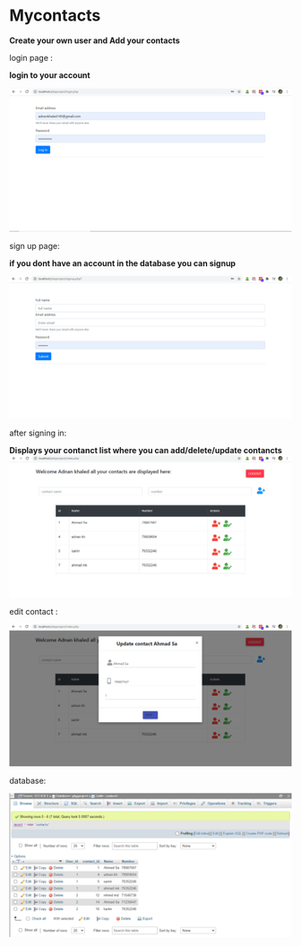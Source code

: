 # Mycontacts
<b> Create your own user and Add your contacts </b> 

login page :

<b> login to your account </b>

![](images/login.PNG)

sign up page:

<b> if you dont have an account in the database you can signup </b>

![](images/signup.PNG)

after signing in:

<b> Displays your contanct list where you can add/delete/update contancts </b>
![](images/main.PNG)

edit contact :

![](images/edit%20contact.PNG)

database:

![](images/database.PNG)
